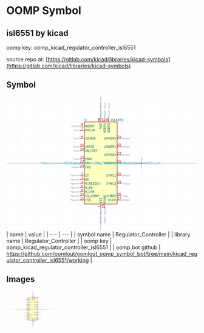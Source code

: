 # OOMP Symbol  
## isl6551  by kicad  
  
oomp key: oomp_kicad_regulator_controller_isl6551  
  
source repo at: [https://gitlab.com/kicad/libraries/kicad-symbols](https://gitlab.com/kicad/libraries/kicad-symbols)  
## Symbol  
  
[![working.png](working_600.png)](working.png)  
| name | value | 
| --- | --- | 
| symbol name | Regulator_Controller | 
| library name | Regulator_Controller | 
| oomp key | oomp_kicad_regulator_controller_isl6551 | 
| oomp bot github | https://github.com/oomlout/oomlout_oomp_symbol_bot/tree/main/kicad_regulator_controller_isl6551/working | 
## Images  
  
[![working.png](working_140.png)](working.png)  

